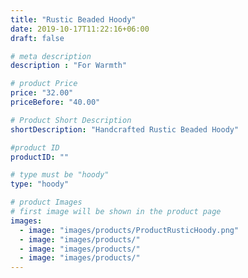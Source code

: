 ```yaml
---
title: "Rustic Beaded Hoody"
date: 2019-10-17T11:22:16+06:00
draft: false

# meta description
description : "For Warmth"

# product Price
price: "32.00"
priceBefore: "40.00"

# Product Short Description
shortDescription: "Handcrafted Rustic Beaded Hoody"

#product ID
productID: ""

# type must be "hoody"
type: "hoody"

# product Images
# first image will be shown in the product page
images:
  - image: "images/products/ProductRusticHoody.png"
  - image: "images/products/"
  - image: "images/products/"
  - image: "images/products/"
---
```



